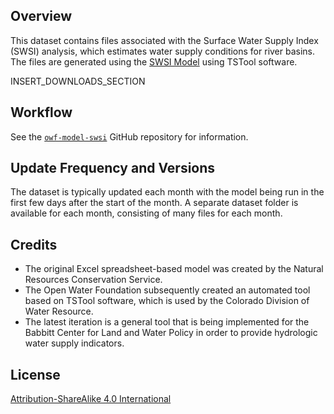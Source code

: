 ## Overview ##

This dataset contains files associated with the Surface Water Supply Index (SWSI) analysis,
which estimates water supply conditions for river basins.
The files are generated using the
[SWSI Model](https://github.com/OpenWaterFoundation/owf-model-swsi) using TSTool software.

INSERT_DOWNLOADS_SECTION

## Workflow ##

See the [`owf-model-swsi`](https://github.com/OpenWaterFoundation/owf-data-us-huc-basins)
GitHub repository for information.

## Update Frequency and Versions ##

The dataset is typically updated each month with the model being run
in the first few days after the start of the month.
A separate dataset folder is available for each month, consisting of many files for each month.

## Credits ##

* The original Excel spreadsheet-based model was created by the Natural Resources Conservation Service.
* The Open Water Foundation subsequently created an automated tool based on TSTool software,
  which is used by the Colorado Division of Water Resource.
* The latest iteration is a general tool that is being implemented for the
  Babbitt Center for Land and Water Policy in order to provide hydrologic water supply indicators.

## License ##

[Attribution-ShareAlike 4.0 International](https://creativecommons.org/licenses/by-sa/4.0/)
